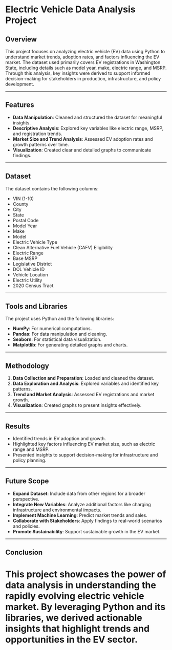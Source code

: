 # Electric Vehicle Data Analysis Project

## Overview
This project focuses on analyzing electric vehicle (EV) data using Python to understand market trends, adoption rates, and factors influencing the EV market. The dataset used primarily covers EV registrations in Washington State, including details such as model year, make, electric range, and MSRP. Through this analysis, key insights were derived to support informed decision-making for stakeholders in production, infrastructure, and policy development.

---

## Features
- **Data Manipulation**: Cleaned and structured the dataset for meaningful insights.
- **Descriptive Analysis**: Explored key variables like electric range, MSRP, and registration trends.
- **Market Size and Trend Analysis**: Assessed EV adoption rates and growth patterns over time.
- **Visualization**: Created clear and detailed graphs to communicate findings.

---

## Dataset
The dataset contains the following columns:
- VIN (1-10)
- County
- City
- State
- Postal Code
- Model Year
- Make
- Model
- Electric Vehicle Type
- Clean Alternative Fuel Vehicle (CAFV) Eligibility
- Electric Range
- Base MSRP
- Legislative District
- DOL Vehicle ID
- Vehicle Location
- Electric Utility
- 2020 Census Tract

---

## Tools and Libraries
The project uses Python and the following libraries:
- **NumPy**: For numerical computations.
- **Pandas**: For data manipulation and cleaning.
- **Seaborn**: For statistical data visualization.
- **Matplotlib**: For generating detailed graphs and charts.

---

## Methodology
1. **Data Collection and Preparation**: Loaded and cleaned the dataset.
2. **Data Exploration and Analysis**: Explored variables and identified key patterns.
3. **Trend and Market Analysis**: Assessed EV registrations and market growth.
4. **Visualization**: Created graphs to present insights effectively.

---

## Results
- Identified trends in EV adoption and growth.
- Highlighted key factors influencing EV market size, such as electric range and MSRP.
- Presented insights to support decision-making for infrastructure and policy planning.

---

## Future Scope
- **Expand Dataset**: Include data from other regions for a broader perspective.
- **Integrate New Variables**: Analyze additional factors like charging infrastructure and environmental impacts.
- **Implement Machine Learning**: Predict market trends and sales.
- **Collaborate with Stakeholders**: Apply findings to real-world scenarios and policies.
- **Promote Sustainability**: Support sustainable growth in the EV market.

---

## Conclusion
This project showcases the power of data analysis in understanding the rapidly evolving electric vehicle market. By leveraging Python and its libraries, we derived actionable insights that highlight trends and opportunities in the EV sector.
=
